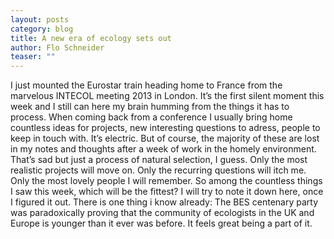 ```yaml
---
layout: posts
category: blog
title: A new era of ecology sets out
author: Flo Schneider
teaser: ""
---
```

I just mounted the Eurostar train heading home to France from the marvelous INTECOL meeting 2013 in London. It’s the first silent moment this week and I still can here my brain humming from the things it has to process. When coming back from a conference I usually bring home countless ideas for projects, new interesting questions to adress, people to keep in touch with. It’s electric. But of course, the majority of these are lost in my notes and thoughts after a week of work in the homely environment.
That’s sad but just a process of natural selection, I guess. Only the most realistic projects will move on. Only the recurring questions will itch me. Only the most lovely people I will remember. So among the countless things I saw this week, which will be the fittest? I will try to note it down here, once I figured it out.
There is one thing i know already: The BES centenary party was paradoxically proving that the community of ecologists in the UK and Europe is younger than it ever was before. It feels great being a part of it.